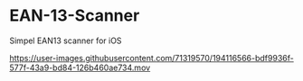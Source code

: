 # EAN-13-Scanner
Simpel EAN13 scanner for iOS


https://user-images.githubusercontent.com/71319570/194116566-bdf9936f-577f-43a9-bd84-126b460ae734.mov

